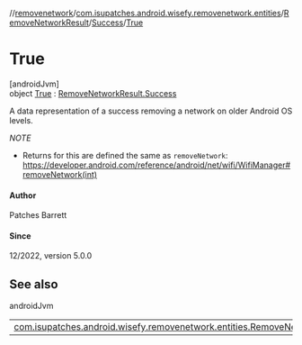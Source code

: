 //[removenetwork](../../../../../index.md)/[com.isupatches.android.wisefy.removenetwork.entities](../../../index.md)/[RemoveNetworkResult](../../index.md)/[Success](../index.md)/[True](index.md)

# True

[androidJvm]\
object [True](index.md) : [RemoveNetworkResult.Success](../index.md)

A data representation of a success removing a network on older Android OS levels.

*NOTE*

- 
   Returns for this are defined the same as `removeNetwork`: https://developer.android.com/reference/android/net/wifi/WifiManager#removeNetwork(int)

#### Author

Patches Barrett

#### Since

12/2022, version 5.0.0

## See also

androidJvm

| | |
|---|---|
| [com.isupatches.android.wisefy.removenetwork.entities.RemoveNetworkResult.Success](../index.md) |  |
